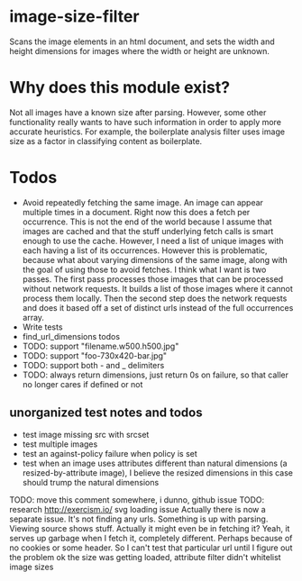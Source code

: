 # image-size-filter
Scans the image elements in an html document, and sets the width and height dimensions for images where the width or height are unknown.

# Why does this module exist?
Not all images have a known size after parsing. However, some other functionality really wants to have such information in order to apply more accurate heuristics. For example, the boilerplate analysis filter uses image size as a factor in classifying content as boilerplate.

# Todos
* Avoid repeatedly fetching the same image. An image can appear multiple times in a document. Right now this does a fetch per occurrence. This is not the end of the world because I assume that images are cached and that the stuff underlying fetch calls is smart enough to use the cache. However, I need a list of unique images with each having a list of its occurrences. However this is problematic, because what about varying dimensions of the same image, along with the goal of using those to avoid fetches. I think what I want is two passes. The first pass processes those images that can be processed without network requests. It builds a list of those images where it cannot process them locally. Then the second step does the network requests and does it based off a set of distinct urls instead of the full occurrences array.
* Write tests
* find_url_dimensions todos
* TODO: support "filename.w500.h500.jpg"
* TODO: support "foo-730x420-bar.jpg"
* TODO: support both - and _ delimiters
* TODO: always return dimensions, just return 0s on failure, so that caller no longer cares if defined or not

## unorganized test notes and todos

* test image missing src with srcset
* test multiple images
* test an against-policy failure when policy is set
* test when an image uses attributes different than natural dimensions (a resized-by-attribute image), I believe the resized dimensions in this case should trump the natural dimensions

TODO: move this comment somewhere, i dunno, github issue
TODO: research http://exercism.io/ svg loading issue
Actually there is now a separate issue. It's not finding any urls. Something
is up with parsing. Viewing source shows stuff. Actually it might even be in
fetching it? Yeah, it serves up garbage when I fetch it, completely
different. Perhaps because of no cookies or some header. So I can't test that
particular url until I figure out the problem ok the size was getting loaded,
attribute filter didn't whitelist image sizes
